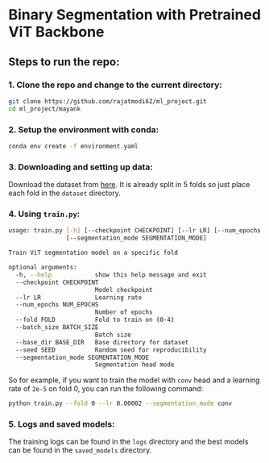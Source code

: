 
# Binary Segmentation with Pretrained ViT Backbone

  

## Steps to run the repo:
### 1. Clone the repo and change to the current directory:
```bash
git clone https://github.com/rajatmodi62/ml_project.git
cd ml_project/mayank
```
### 2. Setup the environment with conda:
```bash
conda env create -f environment.yaml
```
### 3. Downloading and setting up data:
Download the dataset from [here](https://drive.google.com/file/d/1wCJuBxbw166omJS7iMLdOaE5pEaJ-en8/view?usp=sharing). It is already split in 5 folds so just place each fold in the `dataset` directory.



### 4. Using `train.py`:
```bash
usage: train.py [-h] [--checkpoint CHECKPOINT] [--lr LR] [--num_epochs NUM_EPOCHS] --fold FOLD [--batch_size BATCH_SIZE] [--base_dir BASE_DIR] [--seed SEED]
                [--segmentation_mode SEGMENTATION_MODE]

Train ViT segmentation model on a specific fold

optional arguments:
  -h, --help            show this help message and exit
  --checkpoint CHECKPOINT
                        Model checkpoint
  --lr LR               Learning rate
  --num_epochs NUM_EPOCHS
                        Number of epochs
  --fold FOLD           Fold to train on (0-4)
  --batch_size BATCH_SIZE
                        Batch size
  --base_dir BASE_DIR   Base directory for dataset
  --seed SEED           Random seed for reproducibility
  --segmentation_mode SEGMENTATION_MODE
                        Segmentation head mode
```
So for example, if you want to train the model with `conv` head and a learning rate of `2e-5` on fold 0, you can run the following command:
```bash
python train.py --fold 0 --lr 0.00002 --segmentation_mode conv
```

### 5. Logs and saved models:
The training logs can be found in the `logs` directory and the best models can be found in the `saved_models` directory.